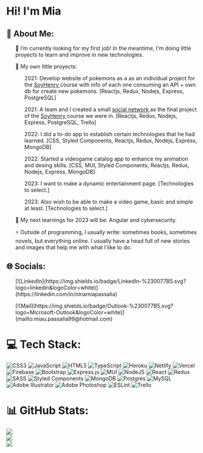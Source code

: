 # Hi! I'm Mia

## 💫 About Me:
  <ul> 🔭 I’m currently looking for my first job! In the meantime, I'm doing little proyects to learn and improve in new technologies. </ul>
  <ul> 🤝 My own little proyects: 
    <ul> 2021: Develop website of pokemons as a as an individual project for the 
      <a href="https://www.soyhenry.com/"> SoyHenry </a>
      course with info of each one consuming an API + own db for create new pokemons. [Reactjs, Redux, Nodejs, Express, PostgreSQL] </ul>
  <ul> 2021: A team and I created a small 
    <a href="https://share-it-tawny.vercel.app/"> social network </a> 
    as the final project of the  
    <a href="https://www.soyhenry.com/"> SoyHenry </a>
    course we were in. [Reactjs, Redux, Nodejs, Express, PostgreSQL, Trello] </ul> 
   <ul> 2022: I did a to-do app to establish certain technologies that he had learned. [CSS, Styled Components, Reactjs, Redux, Nodejs, Express, MongoDB] </ul>    
   <ul> 2022: Started a videogame catalog app to enhance my animation and desing skills. [CSS, MUI, Styled Components, Reactjs, Redux, Nodejs, Express, MongoDB] </ul>     
   <ul> 2023: I want to make a dynamic entertainment page. [Technologies to select.] </ul>       
   <ul> 2023: Also wish to be able to make a video game, basic and simple at least. [Technologies to select.] </ul> </ul>
  <ul> 🌱 My next learnings for 2023 will be: Angular and cybersecurity. </ul>
  <ul> ⚡ Outside of programming, I usually write: sometimes books, sometimes novels, but everything online. I usually have a head full of new stories and images that help me with what I like to do. </ul>


## 🌐 Socials:
<ul> 
  [![LinkedIn](https://img.shields.io/badge/LinkedIn-%230077B5.svg?logo=linkedin&logoColor=white)](https://linkedin.com/in/ninamiapassalia)
  </ul>
<ul>   
  [![Mail](https://img.shields.io/badge/Outlook-%230077B5.svg?logo=Microsoft-Outlook&logoColor=white)](mailto:miau.passalia99@hotmail.com) 
</ul>

# 💻 Tech Stack:
![CSS3](https://img.shields.io/badge/css3-%231572B6.svg?style=for-the-badge&logo=css3&logoColor=white) ![JavaScript](https://img.shields.io/badge/javascript-%23323330.svg?style=for-the-badge&logo=javascript&logoColor=%23F7DF1E) ![HTML5](https://img.shields.io/badge/html5-%23E34F26.svg?style=for-the-badge&logo=html5&logoColor=white) ![TypeScript](https://img.shields.io/badge/typescript-%23007ACC.svg?style=for-the-badge&logo=typescript&logoColor=white) ![Heroku](https://img.shields.io/badge/heroku-%23430098.svg?style=for-the-badge&logo=heroku&logoColor=white) ![Netlify](https://img.shields.io/badge/netlify-%23000000.svg?style=for-the-badge&logo=netlify&logoColor=#00C7B7) ![Vercel](https://img.shields.io/badge/vercel-%23000000.svg?style=for-the-badge&logo=vercel&logoColor=white) ![Firebase](https://img.shields.io/badge/firebase-%23039BE5.svg?style=for-the-badge&logo=firebase) ![Bootstrap](https://img.shields.io/badge/bootstrap-%23563D7C.svg?style=for-the-badge&logo=bootstrap&logoColor=white) ![Express.js](https://img.shields.io/badge/express.js-%23404d59.svg?style=for-the-badge&logo=express&logoColor=%2361DAFB) ![MUI](https://img.shields.io/badge/MUI-%230081CB.svg?style=for-the-badge&logo=material-ui&logoColor=white) ![NodeJS](https://img.shields.io/badge/node.js-6DA55F?style=for-the-badge&logo=node.js&logoColor=white) ![React](https://img.shields.io/badge/react-%2320232a.svg?style=for-the-badge&logo=react&logoColor=%2361DAFB) ![Redux](https://img.shields.io/badge/redux-%23593d88.svg?style=for-the-badge&logo=redux&logoColor=white) ![SASS](https://img.shields.io/badge/SASS-hotpink.svg?style=for-the-badge&logo=SASS&logoColor=white) ![Styled Components](https://img.shields.io/badge/styled--components-DB7093?style=for-the-badge&logo=styled-components&logoColor=white) ![MongoDB](https://img.shields.io/badge/MongoDB-%234ea94b.svg?style=for-the-badge&logo=mongodb&logoColor=white) ![Postgres](https://img.shields.io/badge/postgres-%23316192.svg?style=for-the-badge&logo=postgresql&logoColor=white) ![MySQL](https://img.shields.io/badge/mysql-%2300f.svg?style=for-the-badge&logo=mysql&logoColor=white) ![Adobe Illustrator](https://img.shields.io/badge/adobeillustrator-%23FF9A00.svg?style=for-the-badge&logo=adobeillustrator&logoColor=white) ![Adobe Photoshop](https://img.shields.io/badge/adobephotoshop-%2331A8FF.svg?style=for-the-badge&logo=adobephotoshop&logoColor=white) ![ESLint](https://img.shields.io/badge/ESLint-4B3263?style=for-the-badge&logo=eslint&logoColor=white) ![Trello](https://img.shields.io/badge/Trello-%23026AA7.svg?style=for-the-badge&logo=Trello&logoColor=white)
# 📊 GitHub Stats:
![](https://github-readme-stats.vercel.app/api?username=MiaPass&theme=tokyonight&hide_border=false&include_all_commits=true&count_private=true)<br/>
![](https://github-readme-streak-stats.herokuapp.com/?user=MiaPass&theme=tokyonight&hide_border=false)<br/>
![](https://github-readme-stats.vercel.app/api/top-langs/?username=MiaPass&theme=tokyonight&hide_border=false&include_all_commits=true&count_private=true&layout=compact)
